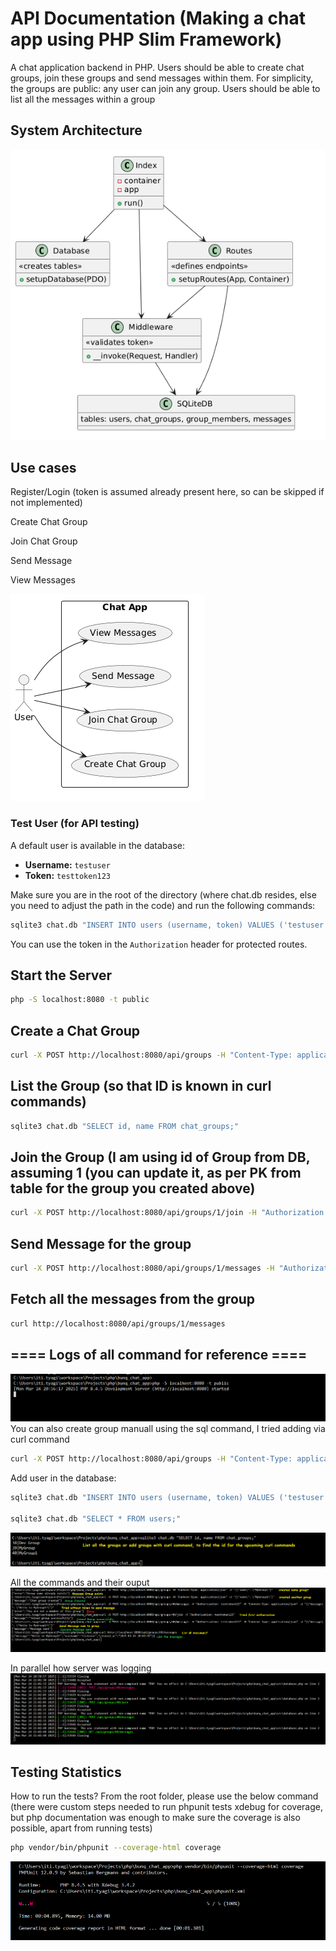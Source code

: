 ## 
# API Documentation (Making a chat app using PHP Slim Framework)
A chat application backend in PHP. Users should be able to create chat
groups, join these groups and send messages within them. For simplicity, the
groups are public: any user can join any group. Users should be able to list all the
messages within a group

## System Architecture

![UML Class Diagram](docs/images/ClassDiagram.PNG)

## Use cases

Register/Login (token is assumed already present here, so can be skipped if not implemented)

Create Chat Group

Join Chat Group

Send Message

View Messages

![Use Case Diagram](docs/images/UseCases.PNG)

### Test User (for API testing)

A default user is available in the database:

- **Username:** `testuser`
- **Token:** `testtoken123`

Make sure you are in the root of the directory (where chat.db resides, else you need to adjust the path in the code) and run the following commands:
```sh
sqlite3 chat.db "INSERT INTO users (username, token) VALUES ('testuser', 'testtoken123');"
```

You can use the token in the `Authorization` header for protected routes.

## Start the Server
```sh 
php -S localhost:8080 -t public
```

## Create a Chat Group
```sh
curl -X POST http://localhost:8080/api/groups -H "Content-Type: application/json" -d "{\"name\": \"MyGroup\"}"
```

## List the Group (so that ID is known in curl commands)
```sh
sqlite3 chat.db "SELECT id, name FROM chat_groups;"
```

## Join the Group (I am using id of Group from DB, assuming 1 (you can update it, as per PK from table for the group you created above)

```sh
curl -X POST http://localhost:8080/api/groups/1/join -H "Authorization: testtoken123"
```

## Send Message for the group

```sh
curl -X POST http://localhost:8080/api/groups/1/messages -H "Authorization: testtoken123" -H "Content-Type: application/json" -d "{\"message\": \"Hello from testuser!\"}"
```

## Fetch all the messages from the group

```sh
curl http://localhost:8080/api/groups/1/messages
```

## ==== Logs of all command for reference ====
![](docs/logs/Start_Server.PNG)
You can also create group manuall using the sql command, I tried adding via curl command
```sh
curl -X POST http://localhost:8080/api/groups -H "Content-Type: application/json" -d "{\"name\": \"MyGroup\"}"
```
Add user in the database:
```sh
sqlite3 chat.db "INSERT INTO users (username, token) VALUES ('testuser', 'testtoken123');" #the same user is mentioned above

sqlite3 chat.db "SELECT * FROM users;"
```
![](docs/logs/ListGroups.PNG)

All the commands and their ouput
![](docs/logs/AllSequence.PNG)

In parallel how server was logging
![](docs/logs/ServerLogs.PNG)

## Testing Statistics
How to run the tests?
From the root folder, please use the below command (there were custom steps needed to run phpunit tests xdebug for coverage, but php documentation was enough to make sure the coverage is also possible, apart from running tests)
```sh
php vendor/bin/phpunit --coverage-html coverage
```
![](docs/images/Running_Tests.png)


